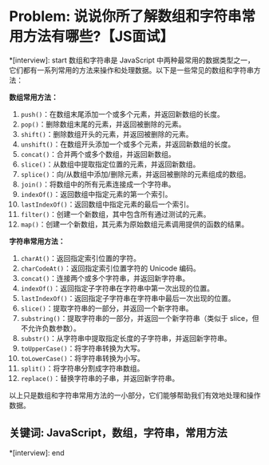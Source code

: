 # Problem: 说说你所了解数组和字符串常用方法有哪些?【JS面试】

*[interview]: start
数组和字符串是 JavaScript 中两种最常用的数据类型之一，它们都有一系列常用的方法来操作和处理数据。以下是一些常见的数组和字符串方法：

**数组常用方法：**

1. `push()`：在数组末尾添加一个或多个元素，并返回新数组的长度。
2. `pop()`：删除数组末尾的元素，并返回被删除的元素。
3. `shift()`：删除数组开头的元素，并返回被删除的元素。
4. `unshift()`：在数组开头添加一个或多个元素，并返回新数组的长度。
5. `concat()`：合并两个或多个数组，并返回新数组。
6. `slice()`：从数组中提取指定位置的元素，并返回新数组。
7. `splice()`：向/从数组中添加/删除元素，并返回被删除的元素组成的数组。
8. `join()`：将数组中的所有元素连接成一个字符串。
9. `indexOf()`：返回数组中指定元素的第一个索引。
10. `lastIndexOf()`：返回数组中指定元素的最后一个索引。
11. `filter()`：创建一个新数组，其中包含所有通过测试的元素。
12. `map()`：创建一个新数组，其元素为原始数组元素调用提供的函数的结果。

**字符串常用方法：**

1. `charAt()`：返回指定索引位置的字符。
2. `charCodeAt()`：返回指定索引位置字符的 Unicode 编码。
3. `concat()`：连接两个或多个字符串，并返回新字符串。
4. `indexOf()`：返回指定子字符串在字符串中第一次出现的位置。
5. `lastIndexOf()`：返回指定子字符串在字符串中最后一次出现的位置。
6. `slice()`：提取字符串的一部分，并返回一个新字符串。
7. `substring()`：提取字符串的一部分，并返回一个新字符串（类似于 slice，但不允许负数参数）。
8. `substr()`：从字符串中提取指定长度的子字符串，并返回新字符串。
9. `toUpperCase()`：将字符串转换为大写。
10. `toLowerCase()`：将字符串转换为小写。
11. `split()`：将字符串分割成字符串数组。
12. `replace()`：替换字符串的子串，并返回新字符串。

以上只是数组和字符串常用方法的一小部分，它们能够帮助我们有效地处理和操作数据。
## 关键词: JavaScript，数组，字符串，常用方法
*[interview]: end
